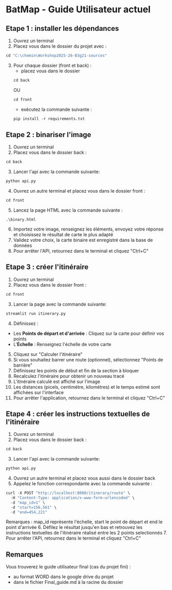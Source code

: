 # BatMap - Guide Utilisateur actuel

## Etape 1 : installer les dépendances
1. Ouvrez un terminal
2. Placez vous dans le dossier du projet avec :
```python
cd "C:\chemin\Workshop2025-26-B3g21-sources"
```
3. Pour chaque dossier (front et back) :
    - placez vous dans le dossier 
    ```python
    cd back
    ```
    OU
    ```python
    cd front
    ```
    - exécutez la commande suivante :
    ```python
    pip install -r requirements.txt
    ```

## Etape 2 : binariser l'image
1. Ouvrez un terminal
2. Placez vous dans le dossier back :
```python
cd back
```
3. Lancer l'api avec la commande suivante: 
```python 
python api.py
```
4. Ouvrez un autre terminal et placez vous dans le dossier front :
```python
cd front
```
5. Lancez la page HTML avec la commande suivante :
```
.\binary.html
```
6. Importez votre image, renseignez les éléments, envoyez votre réponse et choisissez le résultat de carte le plus adapté 
7. Validez votre choix, la carte binaire est enregistré dans la base de données
8. Pour arrêter l'API, retournez dans le terminal et cliquez "Ctrl+C"

## Etape 3 : créer l'itinéraire
1. Ouvrez un terminal
2. Placez vous dans le dossier front :
```python
cd front
```
3. Lancer la page avec la commande suivante: 
```python 
streamlit run itinerary.py
```
4. Définissez :
- Les **Points de départ et d'arrivée** : Cliquez sur la carte pour définir vos points
- L'**Échelle** : Renseignez l'échelle de votre carte
5. Cliquez sur "Calculer l'itinéraire"
6. Si vous souhaitez barrer une route (optionnel), sélectionnez "Points de barrière"
7. Définissez les points de début et fin de la section à bloquer
8. Recalculez l'itinéraire pour obtenir un nouveau tracé
9. L'itinéraire calculé est affiché sur l'image 
10. Les distances (picels, centimètre, kilomètres) et le temps estimé sont affichées sur l'interface
11. Pour arrêter l'application, retournez dans le terminal et cliquez "Ctrl+C"

## Etape 4 : créer les instructions textuelles de l'itinéraire
1. Ouvrez un terminal
2. Placez vous dans le dossier back :
```python
cd back
```
3. Lancer l'api avec la commande suivante: 
```python 
python api.py
```
4. Ouvrez un autre terminal et placez vous aussi dans le dossier back
5. Appelez le fonction correspondante avec la commande suivante : 
```python 
curl -X POST "http://localhost:8000/itinerary/route" \
  -H "Content-Type: application/x-www-form-urlencoded" \
  -d "map_id=1" \
  -d "start=156,561" \
  -d "end=454,221"
```
Remarques : map_id représente l'échelle, start le point de départ et end le point d'arrivée
6. Défilez le résultat jusqu'en bas et retrouvez les instructions textuelles de l'itinéraire réalisé entre les 2 points selectionnés
7. Pour arrêter l'API, retournez dans le terminal et cliquez "Ctrl+C"

## Remarques
Vous trouverez le guide utilisateur final (cas du projet fini) :
- au format WORD dans le google drive du projet
- dans le fichier Final_guide.md à la racine du dossier